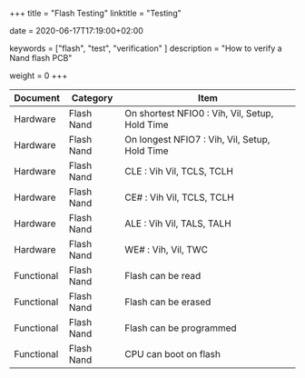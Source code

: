 +++
title = "Flash Testing"
linktitle = "Testing"

date = 2020-06-17T17:19:00+02:00

keywords = ["flash", "test", "verification" ]
description = "How to verify a Nand flash PCB"

weight = 0
+++

| Document   | Category   | Item                                           |
| ---------- | ---------- | ---------------------------------------------- |
| Hardware   | Flash Nand | On shortest NFIO0 : Vih, Vil, Setup, Hold Time |
| Hardware   | Flash Nand | On longest NFIO7 : Vih, Vil, Setup, Hold Time  |
| Hardware   | Flash Nand | CLE : Vih Vil, TCLS, TCLH                      |
| Hardware   | Flash Nand | CE# : Vih Vil, TCLS, TCLH                      |
| Hardware   | Flash Nand | ALE : Vih Vil, TALS, TALH                      |
| Hardware   | Flash Nand | WE# : Vih, Vil, TWC                            |
| Functional | Flash Nand | Flash can be read                              |
| Functional | Flash Nand | Flash can be erased                            |
| Functional | Flash Nand | Flash can be programmed                        |
| Functional | Flash Nand | CPU can boot on flash                          |
